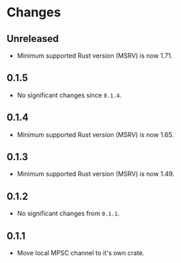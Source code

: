 # Changes

## Unreleased

- Minimum supported Rust version (MSRV) is now 1.71.

## 0.1.5

- No significant changes since `0.1.4`.

## 0.1.4

- Minimum supported Rust version (MSRV) is now 1.65.

## 0.1.3

- Minimum supported Rust version (MSRV) is now 1.49.

## 0.1.2

- No significant changes from `0.1.1`.

## 0.1.1

- Move local MPSC channel to it's own crate.
